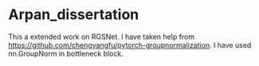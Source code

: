 # Arpan_dissertation
This a extended work on RGSNet. I have taken help from https://github.com/chengyangfu/pytorch-groupnormalization. I have used nn.GroupNorm in bottleneck block.
